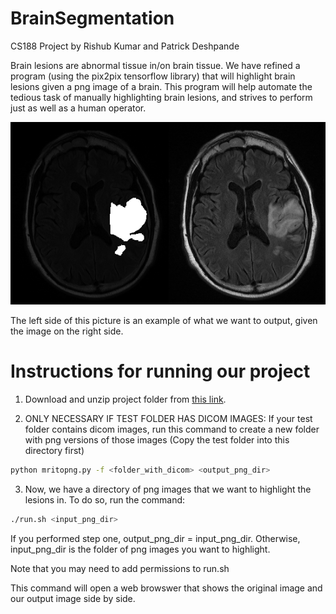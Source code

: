# BrainSegmentation
CS188 Project by Rishub Kumar and Patrick Deshpande

Brain lesions are abnormal tissue in/on brain tissue. We have refined a program (using the pix2pix tensorflow library) that will highlight brain lesions given a png image of a brain. This program will help automate the tedious task of manually highlighting brain lesions, and strives to perform just as well as a human operator.

<img src="pics/2_IM-0001-0016-0001.dcm.png" width="900px"/>

The left side of this picture is an example of what we want to output, given the image on the right side.

# Instructions for running our project

1) Download and unzip project folder from <a href = "#">this link</a>.

2) ONLY NECESSARY IF TEST FOLDER HAS DICOM IMAGES: If your test folder contains dicom images, run this command to create a new folder with png versions of those images (Copy the test folder into this directory first)

```sh
python mritopng.py -f <folder_with_dicom> <output_png_dir>
```

3) Now, we have a directory of png images that we want to highlight the lesions in. To do so, run the command:

```sh
./run.sh <input_png_dir>
```

If you performed step one, output_png_dir = input_png_dir. Otherwise, input_png_dir is the folder of png images you want to highlight.

Note that you may need to add permissions to run.sh

This command will open a web browswer that shows the original image and our output image side by side.